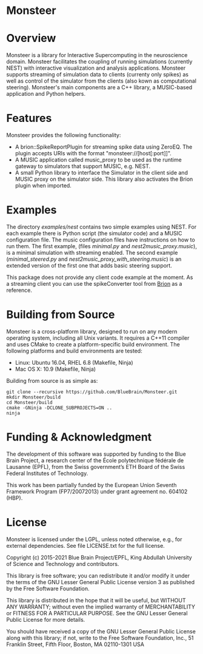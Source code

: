 Monsteer
=======

# Overview

Monsteer is a library for Interactive Supercomputing in the neuroscience
domain. Monsteer facilitates the coupling of running simulations
(currently NEST) with interactive visualization and analysis
applications. Monsteer supports streaming of simulation data to clients
(currenty only spikes) as well as control of the simulator from the
clients (also kown as computational steering). Monsteer's main
components are a C++ library, a MUSIC-based application and Python
helpers.

# Features

Monsteer provides the following functionality:
* A brion::SpikeReportPlugin for streaming spike data using ZeroEQ. The
  plugin accepts URIs with the format "monsteer://[host[:port]]".
* A MUSIC application called music_proxy to be used as the runtime gateway
  to simulators that support MUSIC, e.g. NEST.
* A small Python library to interface the Simulator in the client side and
  MUSIC proxy on the simulator side. This library also activates the Brion
  plugin when imported.

# Examples

The directory *examples/nest* contains two simple examples using NEST. For each
example there is Python script (the simulator code) and a MUSIC configuration
file. The music configuration files have instructions on how to run them. The
first example, (files *minimal.py* and *nest2music_proxy.music*), is a minimal
simulation with streaming enabled. The second example (*minimal_steered.py*
and *nest2music_proxy_with_steering.music*) is an extended version of the
first one that adds basic steering support.

This package does not provide any client code example at the moment. As a
streaming client you can use the spikeConverter tool from
[Brion](https://github.com/BlueBrain/Brion.git) as a reference.

# Building from Source

Monsteer is a cross-platform library, designed to run on any modern operating
system, including all Unix variants. It requires a C++11 compiler and uses CMake
to create a platform-specific build environment. The following platforms and
build environments are tested:

* Linux: Ubuntu 16.04, RHEL 6.8 (Makefile, Ninja)
* Mac OS X: 10.9 (Makefile, Ninja)

Building from source is as simple as:

    git clone --recursive https://github.com/BlueBrain/Monsteer.git
    mkdir Monsteer/build
    cd Monsteer/build
    cmake -GNinja -DCLONE_SUBPROJECTS=ON ..
    ninja

# Funding & Acknowledgment
 
The development of this software was supported by funding to the Blue Brain Project,
a research center of the École polytechnique fédérale de Lausanne (EPFL), from the
Swiss government’s ETH Board of the Swiss Federal Institutes of Technology.
 
This work has been partially funded by the European Union Seventh Framework Program (FP7/2007­2013) under grant agreement no. 604102 (HBP).

# License

Monsteer is licensed under the LGPL, unless noted otherwise, e.g., for external dependencies.
See file LICENSE.txt for the full license. 

Copyright (c) 2015-2021 Blue Brain Project/EPFL, King Abdullah University of Science and
Technology and contributors.

This library is free software; you can redistribute it and/or modify it under the terms of the
GNU Lesser General Public License version 3 as published by the Free Software Foundation.

This library is distributed in the hope that it will be useful, but WITHOUT ANY WARRANTY; without
even the implied warranty of MERCHANTABILITY or FITNESS FOR A PARTICULAR PURPOSE. See the GNU
Lesser General Public License for more details.

You should have received a copy of the GNU Lesser General Public License along with this library;
if not, write to the Free Software Foundation, Inc., 51 Franklin Street, Fifth Floor, Boston,
MA 02110-1301 USA

